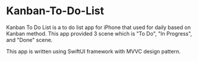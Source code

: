 # Kanban-To-Do-List

Kanban To Do List is a to do list app for iPhone that used for daily based on Kanban method. This app provided 3 scene which is "To Do", "In Progress", and "Done" scene.

This app is written using SwiftUI framework with MVVC design pattern.
